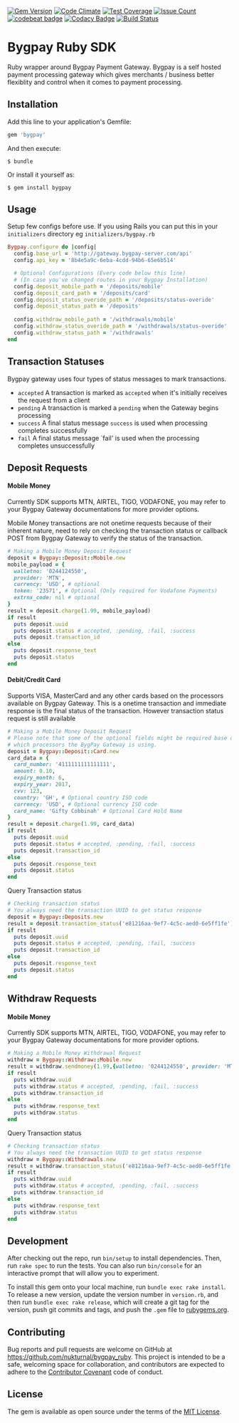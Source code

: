 [![Gem Version](https://badge.fury.io/rb/bygpay.svg)](https://badge.fury.io/rb/bygpay) [![Code Climate](https://codeclimate.com/github/nukturnal/bygpay/badges/gpa.svg)](https://codeclimate.com/github/nukturnal/bygpay) [![Test Coverage](https://codeclimate.com/github/nukturnal/bygpay/badges/coverage.svg)](https://codeclimate.com/github/nukturnal/bygpay/coverage) [![Issue Count](https://codeclimate.com/github/nukturnal/bygpay/badges/issue_count.svg)](https://codeclimate.com/github/nukturnal/bygpay) [![codebeat badge](https://codebeat.co/badges/8db86406-18f8-4c2d-bacf-58ac1c700c0a)](https://codebeat.co/projects/github-com-nukturnal-bygpay-master) [![Codacy Badge](https://api.codacy.com/project/badge/Grade/7425ac54e6484723a5482a92fc7f35ef)](https://www.codacy.com/app/nukturnal/bygpay?utm_source=github.com&amp;utm_medium=referral&amp;utm_content=nukturnal/bygpay&amp;utm_campaign=Badge_Grade) [![Build Status](https://travis-ci.org/nukturnal/bygpay_ruby.svg?branch=master)](https://travis-ci.org/nukturnal/bygpay_ruby)

# Bygpay Ruby SDK

Ruby wrapper around Bygpay Payment Gateway. Bygpay is a self hosted payment processing gateway which gives merchants / business better flexiblity and control when it comes to payment processing.

## Installation

Add this line to your application's Gemfile:

```ruby
gem 'bygpay'
```

And then execute:

    $ bundle

Or install it yourself as:

    $ gem install bygpay

## Usage

Setup few configs before use. If you using Rails you can put this in your `initializers` directory eg `initializers/bygpay.rb`

```ruby
Bygpay.configure do |config|
  config.base_url = 'http://gateway.bygpay-server.com/api'
  config.api_key = '8b4e5a9c-6eba-4cdd-94b6-65e6b514'

  # Optional Configurations (Every code below this line)
  # (In case you've changed routes in your Bygpay Installation)
  config.deposit_mobile_path = '/deposits/mobile'
  config.deposit_card_path = '/deposits/card'
  config.deposit_status_overide_path = '/deposits/status-overide'
  config.deposit_status_path = '/deposits'
  
  config.withdraw_mobile_path = '/withdrawals/mobile'
  config.withdraw_status_overide_path = '/withdrawals/status-overide'
  config.withdraw_status_path = '/withdrawals'
end
```

## Transaction Statuses

Bygpay gateway uses four types of status messages to mark transactions.
* `accepted` A transaction is marked as `accepted` when it's initially receives the request from a client
* `pending` A transaction is marked a `pending` when the Gateway begins processing
* `success` A final status message `success` is used when processing completes successfully
* `fail` A final status message `fail' is used when the processing completes unsuccessfully

## Deposit Requests

#### Mobile Money

Currently SDK supports MTN, AIRTEL, TIGO, VODAFONE, you may refer to your Bygpay Gateway documentations for more provider options. 

Mobile Money transactions are not onetime requests because of their inherent nature, need to rely on checking the transaction status or callback POST from Bygpay Gateway to verify the status of the transaction. 

```ruby
# Making a Mobile Money Deposit Request
deposit = Bygpay::Deposit::Mobile.new
mobile_payload = {
  walletno: '0244124550', 
  provider: 'MTN',
  currency: 'USD', # optional
  token: '23571', # Optional (Only required for Vodafone Payments)
  extrnx_code: nil # optional
}
result = deposit.charge(1.99, mobile_payload)
if result
  puts deposit.uuid
  puts deposit.status # accepted, :pending, :fail, :success
  puts deposit.transaction_id
else
  puts deposit.response_text
  puts deposit.status
end
```

#### Debit/Credit Card

Supports VISA, MasterCard and any other cards based on the processors available on Bygpay Gateway. This is a onetime transaction and immediate response is the final status of the transaction. However transaction status request is still available

```ruby
# Making a Mobile Money Deposit Request
# Please note that some of the optional fields might be required base on 
# which processors the BygPay Gateway is using.
deposit = Bygpay::Deposit::Card.new
card_data = { 
  card_number: '4111111111111111', 
  amount: 0.10, 
  expiry_month: 6, 
  expiry_year: 2017, 
  cvv: 123,
  country: 'GH', # Optional country ISO code
  currency: 'USD', # Optional currency ISO code
  card_name: 'Gifty Cobbinah' # Optional Card Hold Name
}
result = deposit.charge(1.99, card_data)
if result
  puts deposit.uuid
  puts deposit.status # accepted, :pending, :fail, :success
  puts deposit.transaction_id
else
  puts deposit.response_text
  puts deposit.status
end
```

Query Transaction status
```ruby
# Checking transaction status
# You always need the transaction UUID to get status response
deposit = Bygpay::Deposits.new
result = deposit.transaction_status('e81216aa-9ef7-4c5c-aed0-6e5ff1fe')
if result
  puts deposit.uuid
  puts deposit.status # accepted, :pending, :fail, :success
  puts deposit.transaction_id
else
  puts deposit.response_text
  puts deposit.status
end
```

## Withdraw Requests

#### Mobile Money

Currently SDK supports MTN, AIRTEL, TIGO, VODAFONE, you may refer to your Bygpay Gateway documentations for more provider options.

```ruby
# Making a Mobile Money Withdrawal Request
withdraw = Bygpay::Withdraw::Mobile.new
result = withdraw.sendmoney(1.99,{walletno: '0244124550', provider: 'MTN'})
if result
  puts withdraw.uuid
  puts withdraw.status # accepted, :pending, :fail, :success
  puts withdraw.transaction_id
else
  puts withdraw.response_text
  puts withdraw.status
end
```

Query Transaction status
```ruby
# Checking transaction status
# You always need the transaction UUID to get status response
withdraw = Bygpay::Withdrawals.new
result = withdraw.transaction_status('e81216aa-9ef7-4c5c-aed0-6e5ff1fe')
if result
  puts withdraw.uuid
  puts withdraw.status # accepted, :pending, :fail, :success
  puts withdraw.transaction_id
else
  puts withdraw.response_text
  puts withdraw.status
end
```

## Development

After checking out the repo, run `bin/setup` to install dependencies. Then, run `rake spec` to run the tests. You can also run `bin/console` for an interactive prompt that will allow you to experiment.

To install this gem onto your local machine, run `bundle exec rake install`. To release a new version, update the version number in `version.rb`, and then run `bundle exec rake release`, which will create a git tag for the version, push git commits and tags, and push the `.gem` file to [rubygems.org](https://rubygems.org).

## Contributing

Bug reports and pull requests are welcome on GitHub at https://github.com/nukturnal/bygpay_ruby. This project is intended to be a safe, welcoming space for collaboration, and contributors are expected to adhere to the [Contributor Covenant](http://contributor-covenant.org) code of conduct.


## License

The gem is available as open source under the terms of the [MIT License](http://opensource.org/licenses/MIT).

